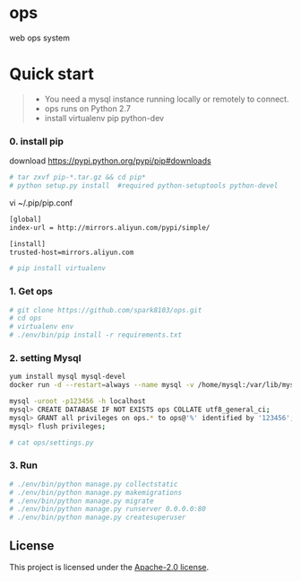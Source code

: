 # ops
web ops system

Quick start
===========

> * You need a mysql instance running locally or remotely to connect. 
> * ops runs on Python 2.7
> * install virtualenv pip python-dev

### 0. install pip

download https://pypi.python.org/pypi/pip#downloads

```bash
# tar zxvf pip-*.tar.gz && cd pip*
# python setup.py install  #required python-setuptools python-devel
```

vi ~/.pip/pip.conf
```bash
[global]
index-url = http://mirrors.aliyun.com/pypi/simple/

[install]
trusted-host=mirrors.aliyun.com
```

```bash
# pip install virtualenv
```


### 1. Get ops

```bash
# git clone https://github.com/spark8103/ops.git
# cd ops
# virtualenv env
# ./env/bin/pip install -r requirements.txt
```

### 2. setting Mysql 

```bash
yum install mysql mysql-devel
docker run -d --restart=always --name mysql -v /home/mysql:/var/lib/mysql -p 3306:3306 -e MYSQL_ROOT_PASSWORD=123456 -e TZ="Asia/Shanghai" mysql:5.6.30

mysql -uroot -p123456 -h localhost
mysql> CREATE DATABASE IF NOT EXISTS ops COLLATE utf8_general_ci;
mysql> GRANT all privileges on ops.* to ops@'%' identified by '123456';
mysql> flush privileges;

# cat ops/settings.py
```

### 3. Run

```bash
# ./env/bin/python manage.py collectstatic
# ./env/bin/python manage.py makemigrations
# ./env/bin/python manage.py migrate
# ./env/bin/python manage.py runserver 0.0.0.0:80
# ./env/bin/python manage.py createsuperuser
```

## License
This project is licensed under the [Apache-2.0 license](https://opensource.org/licenses/Apache-2.0).
